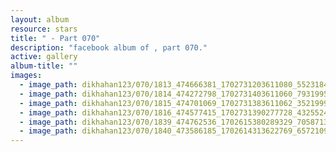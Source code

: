 ```yaml
---
layout: album
resource: stars
title: " - Part 070"
description: "facebook album of , part 070."
active: gallery
album-title: ""
images:
  - image_path: dikhahan123/070/1813_474666381_1702731203611080_5523184887038275786_n.jpg
  - image_path: dikhahan123/070/1814_474272798_1702731403611060_7931995535553934196_n.jpg
  - image_path: dikhahan123/070/1815_474701069_1702731383611062_352199955376683025_n.jpg
  - image_path: dikhahan123/070/1816_474577415_1702731390277728_4325524809557260778_n.jpg
  - image_path: dikhahan123/070/1839_474762536_1702615380289329_7058713063180034744_n.jpg
  - image_path: dikhahan123/070/1840_473586185_1702614313622769_6572109594381336135_n.jpg
---
```

